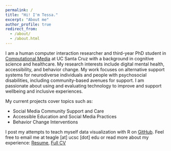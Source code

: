 ```yaml
---
permalink: /
title: "Hi! I'm Tessa."
excerpt: "About me"
author_profile: true
redirect_from: 
  - /about/
  - /about.html
---
```


I am a human computer interaction researcher and third-year PhD student in <a href="https://www.soe.ucsc.edu/departments/computational-media">Computational Media</a> at UC Santa Cruz with a background in cognitive science and healthcare. My research interests include digital mental health, accessibility, and behavior change. My work focuses on alternative support systems for neurodiverse individuals and people with psychosocial disabilities, including community-based avenues for support. I am passionate about using and evaluating technology to improve and support wellbeing and inclusive experiences.

My current projects cover topics such as: 
* Social Media Community Support and Care
* Accessible Education and Social Media Practices
* Behavior Change Interventions
            
I post my attempts to teach myself data visualization with R on <a href="https://github.com/tessaeagle/TidyTuesday">GitHub</a>. Feel free to email me at teagle [at] ucsc [dot] edu or read more about my experience: <a href="https://drive.google.com/file/d/1T57TW6hM4s8fimkYpNNfpzuC_bSVvYA3/view?usp=sharing">Resume</a>, <a href="https://docs.google.com/document/d/1fVXjq2zpsLfV2D0ZVPjSc5PEJuSGxBjOFSl-BDnDwGc/edit?usp=sharing">Full CV</a>
